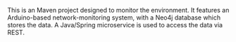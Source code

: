 This is an Maven project designed to monitor the environment. It features an Arduino-based 
network-monitoring system, with a Neo4j database which stores the data. A Java/Spring microservice is
used to access the data via REST.